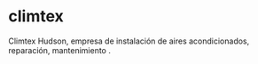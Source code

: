 # climtex
Climtex Hudson, empresa de instalación de aires acondicionados, reparación, mantenimiento .
